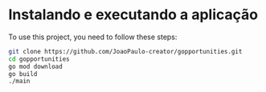 # Instalando e executando a aplicação

To use this project, you need to follow these steps:

```bash
git clone https://github.com/JoaoPaulo-creator/gopportunities.git
cd gopportunities
go mod download
go build
./main
```
